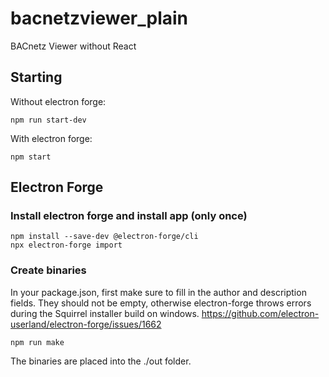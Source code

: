 # bacnetzviewer_plain

BACnetz Viewer without React

## Starting

Without electron forge:

```
npm run start-dev
```

With electron forge:

```
npm start
```

## Electron Forge

### Install electron forge and install app (only once)

```
npm install --save-dev @electron-forge/cli
npx electron-forge import
```

### Create binaries

In your package.json, first make sure to fill in the author and description fields.
They should not be empty, otherwise electron-forge throws errors during the Squirrel installer build on windows.
https://github.com/electron-userland/electron-forge/issues/1662

```
npm run make
```

The binaries are placed into the ./out folder.